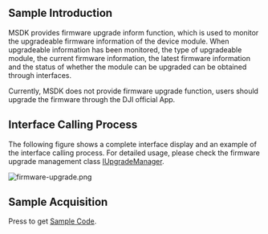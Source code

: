 ## Sample Introduction

MSDK provides firmware upgrade inform function, which is used to monitor the upgradeable firmware information of the device module. When upgradeable information has been monitored, the type of upgradeable module, the current firmware information, the latest firmware information and the status of whether the module can be upgraded can be obtained through interfaces.

Currently, MSDK does not provide firmware upgrade function, users should upgrade the firmware through the DJI official App.

## Interface Calling Process

The following figure shows a complete interface display and an example of the interface calling process. For detailed usage, please check the firmware upgrade management class [IUpgradeManager]().


![firmware-upgrade.png](https://terra-1-g.djicdn.com/71a7d383e71a4fb8887a310eb746b47f/msdk/Documentation/V5.1/firmware%20upgrade%20en.png)


## Sample Acquisition

Press to get [Sample Code](https://github.com/dji-sdk/Mobile-SDK-Android-V5).